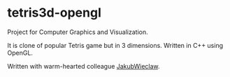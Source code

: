 # tetris3d-opengl
Project for Computer Graphics and Visualization.

It is clone of popular Tetris game but in 3 dimensions. Written in C++ using OpenGL.

Written with warm-hearted colleague [JakubWieclaw](https://github.com/JakubWieclaw).
